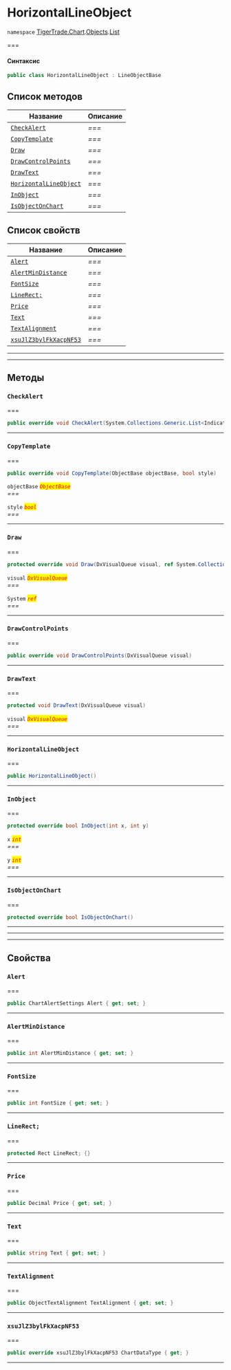 # HorizontalLineObject

`namespace` [TigerTrade.Chart](../../../../).[Objects](../).[List](./)

\===

#### Синтаксис

```csharp
public class HorizontalLineObject : LineObjectBase
```

## Список методов

| Название                                                                         | Описание |
| -------------------------------------------------------------------------------- | -------- |
| [`CheckAlert`](horizontallineobject.cs.md#method-checkalert)                     | _===_    |
| [`CopyTemplate`](horizontallineobject.cs.md#method-copytemplate)                 | _===_    |
| [`Draw`](horizontallineobject.cs.md#method-draw)                                 | _===_    |
| [`DrawControlPoints`](horizontallineobject.cs.md#method-drawcontrolpoints)       | _===_    |
| [`DrawText`](horizontallineobject.cs.md#method-drawtext)                         | _===_    |
| [`HorizontalLineObject`](horizontallineobject.cs.md#method-horizontallineobject) | _===_    |
| [`InObject`](horizontallineobject.cs.md#method-inobject)                         | _===_    |
| [`IsObjectOnChart`](horizontallineobject.cs.md#method-isobjectonchart)           | _===_    |

## Список свойств

| Название                                                                           | Описание |
| ---------------------------------------------------------------------------------- | -------- |
| [`Alert`](horizontallineobject.cs.md#property-alert)                               | _===_    |
| [`AlertMinDistance`](horizontallineobject.cs.md#property-alertmindistance)         | _===_    |
| [`FontSize`](horizontallineobject.cs.md#property-fontsize)                         | _===_    |
| [`LineRect;`](horizontallineobject.cs.md#property-linerect;)                       | _===_    |
| [`Price`](horizontallineobject.cs.md#property-price)                               | _===_    |
| [`Text`](horizontallineobject.cs.md#property-text)                                 | _===_    |
| [`TextAlignment`](horizontallineobject.cs.md#property-textalignment)               | _===_    |
| [`xsuJlZ3bylFkXacpNF53`](horizontallineobject.cs.md#property-xsujlz3bylfkxacpnf53) | _===_    |

***

***

## Методы

### `CheckAlert` <a href="#method-checkalert" id="method-checkalert"></a>

\===

```csharp
public override void CheckAlert(System.Collections.Generic.List<IndicatorBase> indicators)
```

***

### `CopyTemplate` <a href="#method-copytemplate" id="method-copytemplate"></a>

\===

```csharp
public override void CopyTemplate(ObjectBase objectBase, bool style)
```

`objectBase` _<mark style="color:red;">`ObjectBase`</mark>_\
_===_

`style` _<mark style="color:red;">`bool`</mark>_\
_===_

***

### `Draw` <a href="#method-draw" id="method-draw"></a>

\===

```csharp
protected override void Draw(DxVisualQueue visual, ref System.Collections.Generic.List<ObjectLabelInfo> labels)
```

`visual` _<mark style="color:red;">`DxVisualQueue`</mark>_\
_===_

`System` _<mark style="color:red;">`ref`</mark>_\
_===_

***

### `DrawControlPoints` <a href="#method-drawcontrolpoints" id="method-drawcontrolpoints"></a>

\===

```csharp
public override void DrawControlPoints(DxVisualQueue visual)
```

***

### `DrawText` <a href="#method-drawtext" id="method-drawtext"></a>

\===

```csharp
protected void DrawText(DxVisualQueue visual)
```

`visual` _<mark style="color:red;">`DxVisualQueue`</mark>_\
_===_

***

### `HorizontalLineObject` <a href="#method-horizontallineobject" id="method-horizontallineobject"></a>

\===

```csharp
public HorizontalLineObject()
```

***

### `InObject` <a href="#method-inobject" id="method-inobject"></a>

\===

```csharp
protected override bool InObject(int x, int y)
```

`x` _<mark style="color:red;">`int`</mark>_\
_===_

`y` _<mark style="color:red;">`int`</mark>_\
_===_

***

### `IsObjectOnChart` <a href="#method-isobjectonchart" id="method-isobjectonchart"></a>

\===

```csharp
protected override bool IsObjectOnChart()
```

***

***

***

## Свойства

### `Alert` <a href="#property-alert" id="property-alert"></a>

\===

```csharp
public ChartAlertSettings Alert { get; set; }
```

***

### `AlertMinDistance` <a href="#property-alertmindistance" id="property-alertmindistance"></a>

\===

```csharp
public int AlertMinDistance { get; set; }
```

***

### `FontSize` <a href="#property-fontsize" id="property-fontsize"></a>

\===

```csharp
public int FontSize { get; set; }
```

***

### `LineRect;` <a href="#property-linerect" id="property-linerect"></a>

\===

```csharp
protected Rect LineRect; {}
```

***

### `Price` <a href="#property-price" id="property-price"></a>

\===

```csharp
public Decimal Price { get; set; }
```

***

### `Text` <a href="#property-text" id="property-text"></a>

\===

```csharp
public string Text { get; set; }
```

***

### `TextAlignment` <a href="#property-textalignment" id="property-textalignment"></a>

\===

```csharp
public ObjectTextAlignment TextAlignment { get; set; }
```

***

### `xsuJlZ3bylFkXacpNF53` <a href="#property-xsujlz3bylfkxacpnf53" id="property-xsujlz3bylfkxacpnf53"></a>

\===

```csharp
public override xsuJlZ3bylFkXacpNF53 ChartDataType { get; }
```

***
